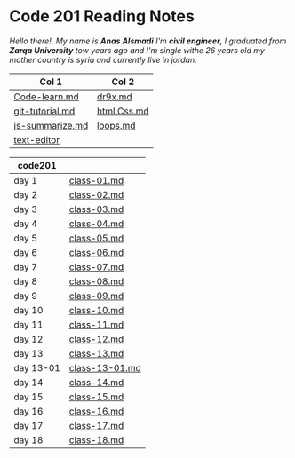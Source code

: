# Code 201 Reading Notes


*Hello there!.*
*My name is **Anas Alsmadi** I'm **civil engineer**, I graduated from **Zarqa University** tow years ago and I'm single withe 26 years old my mother country is syria and currently live in jordan.*


|Col 1    |     Col 2|
|-------------|---------|
|[Code-learn.md](code-learn.md)|[dr9x.md](dr9x.md)|
|[git-tutorial.md](git-tutorial.md)|[html.Css.md](html.Css.md)|
|[js-summarize.md](js-summarize.md)|[loops.md](loops.md)|
|[text-editor](text-editor)|




|code201||
|----|------|
|day 1|[class-01.md](class-01.md)|
|day 2|[class-02.md](class-02.md)|
|day 3|[class-03.md](class-03.md)|
|day 4|[class-04.md](class-04.md)|
|day 5|[class-05.md](class-05.md)|
|day 6|[class-06.md](class-06.md)|
|day 7|[class-07.md](class-07.md)|
|day 8|[class-08.md](class-08.md)|
|day 9|[class-09.md](class-09.md)|
|day 10|[class-10.md](class-10.md)|
|day 11|[class-11.md](class-11.md)|
|day 12|[class-12.md](class-12.md)|
|day 13|[class-13.md](class-13.md)|
|day 13-01|[class-13-01.md](class-13-01.md)|
|day 14|[class-14.md](class-14.md)|
|day 15|[class-15.md](class-15.md)|
|day 16|[class-16.md](class-16.md)|
|day 17|[class-17.md](class-17.md)|
|day 18|[class-18.md](class-18.md)|
